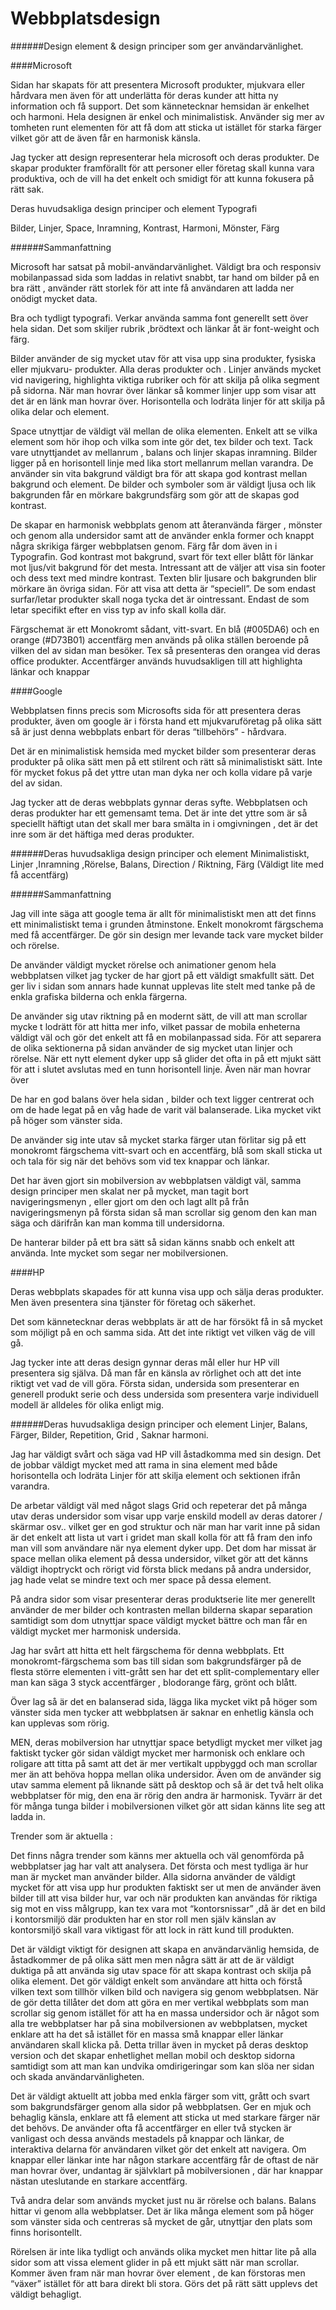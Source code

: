
Webbplatsdesign
=============
######Design element & design principer som ger användarvänlighet.
	
####Microsoft

Sidan har skapats för att presentera Microsoft produkter, mjukvara eller
 hårdvara men även för att underlätta för deras kunder att hitta ny information och få support.
Det som kännetecknar hemsidan är enkelhet och harmoni. 
Hela designen är enkel och minimalistisk. Använder sig mer av tomheten 
runt elementen för att få dom att sticka ut istället för starka färger 
vilket gör att de även får en harmonisk känsla.

Jag tycker att design representerar hela microsoft och deras produkter.
 De skapar produkter framförallt för att personer eller företag skall kunna 
 vara produktiva, och de vill ha det enkelt och smidigt för att kunna fokusera på rätt sak.


Deras huvudsakliga design principer och element 
Typografi

Bilder, Linjer, Space, Inramning, Kontrast, Harmoni, Mönster, Färg

######Sammanfattning

Microsoft har satsat på mobil-användarvänlighet. Väldigt bra och responsiv mobilanpassad sida 
som  laddas in relativt snabbt, tar hand om  bilder på en bra rätt , använder rätt storlek 
för att inte få användaren att ladda ner onödigt mycket data.

Bra och tydligt typografi. Verkar använda samma font generellt sett över hela sidan.
 Det som skiljer rubrik ,brödtext och länkar åt är font-weight och färg.
 
Bilder använder de sig mycket utav  för att visa upp sina produkter, fysiska eller mjukvaru- produkter.
 Alla deras produkter och . Linjer används mycket vid navigering, highlighta viktiga rubriker och för
  att skilja på olika segment på sidorna. När man hovrar över länkar så kommer linjer upp som visar 
  att det är en länk man hovrar över. Horisontella och lodräta linjer för att skilja på olika delar 
  och element.
  
Space utnyttjar de väldigt väl  mellan de olika elementen. Enkelt att se vilka element som hör ihop
 och vilka som inte gör det, tex bilder och text.
Tack vare utnyttjandet av mellanrum , balans och linjer skapas inramning. Bilder ligger på en horisontell
 linje med lika stort mellanrum mellan varandra.
De använder sin vita bakgrund väldigt bra  för att skapa god kontrast mellan bakgrund och element. 
De bilder och symboler som är väldigt ljusa och lik bakgrunden får en mörkare bakgrundsfärg som gör att de skapas god kontrast.


De skapar en harmonisk webbplats genom att återanvända färger , mönster och  genom alla undersidor
 samt att de använder enkla former och knappt några skrikiga färger webbplatsen genom.
Färg får dom även in i Typografin. God kontrast mot bakgrund, svart för text eller blått för länkar
 mot ljus/vit bakgrund för det mesta. Intressant att de väljer att visa sin footer och dess text med
  mindre kontrast. Texten blir ljusare och bakgrunden blir mörkare än övriga sidan. För att visa att
   detta är “speciell”. De som endast surfar/letar produkter skall noga tycka det är ointressant. 
   Endast de som letar specifikt efter en viss typ av info skall kolla där.


Färgschemat är ett Monokromt sådant, vitt-svart. En blå (#005DA6) och en orange (#D73B01) accentfärg
 men används på olika ställen beroende på vilken del av sidan man besöker. Tex så presenteras den orangea
  vid deras office produkter. Accentfärger används huvudsakligen till att highlighta länkar och knappar




####Google

Webbplatsen finns precis som Microsofts sida för att presentera deras produkter, 
även om google är i första hand ett mjukvaruföretag på olika sätt så är just denna
 webbplats enbart för deras “tillbehörs” - hårdvara.

Det är en minimalistisk hemsida med mycket bilder som presenterar deras produkter
 på olika sätt men på ett stilrent och rätt så minimalistiskt sätt. Inte för mycket
  fokus på det yttre utan man dyka ner och kolla vidare på varje del av sidan.

Jag tycker att de deras webbplats gynnar deras syfte. Webbplatsen och deras produkter 
har ett gemensamt tema. Det är inte det yttre som är så speciellt häftigt utan det 
skall mer bara smälta in i omgivningen , det är det inre som är det häftiga med deras produkter. 


######Deras huvudsakliga design principer och element 
Minimalistiskt, Linjer ,Inramning ,Rörelse, Balans, Direction / Riktning, Färg (Väldigt lite med få accentfärg)

######Sammanfattning

Jag vill inte säga att google tema är allt för minimalistiskt men att det 
finns ett minimalistiskt tema i grunden åtminstone. Enkelt monokromt färgschema 
med få accentfärger. De gör sin design mer levande tack vare mycket bilder och rörelse.

De använder väldigt mycket rörelse och animationer genom hela webbplatsen vilket
 jag tycker de har gjort på ett väldigt smakfullt sätt. Det ger liv i sidan som annars 
 hade kunnat upplevas lite stelt med tanke på de enkla grafiska bilderna och enkla färgerna.

De använder sig utav riktning på en modernt sätt, de vill att man scrollar mycke
t lodrätt för att hitta mer info, vilket passar de mobila enheterna väldigt väl 
och gör det enkelt att få en mobilanpassad sida. För att separera de olika sektionerna
 på sidan använder de sig mycket utan linjer och rörelse. När ett nytt element dyker
  upp så glider det ofta in på ett mjukt sätt för att i slutet avslutas med en tunn 
  horisontell linje. Även när man hovrar över 

De har en god balans över hela sidan , bilder och text ligger centrerat och om de 
hade legat på en våg hade de varit väl balanserade. Lika mycket vikt på höger som vänster sida.

De använder sig inte utav så mycket starka färger utan förlitar sig på ett monokromt 
färgschema vitt-svart och en accentfärg, blå som  skall sticka ut och tala för sig när det 
behövs som vid tex knappar och länkar.


Det har även gjort sin mobilversion av webbplatsen väldigt väl, samma design principer
 men skalat ner på mycket, man tagit bort navigeringsmenyn , eller gjort om den och lagt allt 
 på från navigeringsmenyn på första sidan så man scrollar sig genom den kan man säga och därifrån
  kan man komma till undersidorna.

De hanterar bilder på ett bra sätt så sidan känns snabb och enkelt att använda. 
Inte mycket som segar ner mobilversionen.









####HP 

Deras webbplats skapades för att kunna visa upp och sälja deras produkter. 
Men även presentera sina tjänster för företag och säkerhet.

Det som kännetecknar deras webbplats är att de har försökt få in så mycket 
som möjligt på en och samma sida. Att det inte riktigt vet vilken väg de vill gå.

Jag tycker inte att deras design gynnar deras mål eller hur HP vill presentera
 sig själva. Då man får en känsla av rörlighet och att det inte riktigt vet
  vad de vill göra.  Första sidan, undersida som presenterar en generell 
  produkt serie och dess undersida som presentera varje individuell modell är
   alldeles för olika enligt mig. 





######Deras huvudsakliga design principer och element 
Linjer, Balans, Färger, Bilder, Repetition, Grid , Saknar harmoni.



Jag har väldigt svårt och säga vad HP vill åstadkomma med sin design. Det de
 jobbar väldigt mycket med att rama in sina element med både horisontella och 
 lodräta Linjer för att skilja element och sektionen ifrån varandra. 
 
 
De arbetar väldigt väl med något slags Grid  och repeterar det på många utav 
deras undersidor som visar upp varje enskild modell av deras datorer / skärmar osv.. 
vilket ger en god struktur och när man har varit inne på sidan är det enkelt att lista
 ut vart i gridet man skall kolla för att få fram den info man vill som användare när nya element dyker upp.
Det dom har missat är space mellan olika element på dessa undersidor, vilket
 gör att det känns väldigt ihoptryckt och rörigt vid första blick medans på 
 andra undersidor, jag hade velat se mindre text och mer space på dessa element.  

På andra sidor som visar presenterar deras produktserie lite mer generellt
 använder de mer bilder och kontrasten  mellan bilderna skapar separation 
 samtidigt som dom utnyttjar space väldigt mycket bättre och man får en väldigt 
 mycket mer harmonisk undersida.


Jag har svårt att hitta ett helt färgschema för denna webbplats. Ett monokromt-färgschema 
som bas till sidan som bakgrundsfärger på de flesta större elementen i vitt-grått sen
 har det ett split-complementary eller man kan säga 3 styck accentfärger , blodorange färg, grönt och blått.

Över lag så är det en balanserad sida, lägga lika mycket vikt på höger som vänster
 sida men tycker att webbplatsen är saknar en enhetlig känsla och kan upplevas som rörig.


MEN, deras mobilversion har utnyttjar space betydligt mycket mer vilket jag faktiskt
 tycker gör sidan väldigt mycket mer harmonisk och enklare och roligare att titta på 
 samt att det är mer vertikalt uppbyggd och man scrollar mer än att behöva hoppa
  mellan olika undersidor.
Även om de använder sig utav samma element på liknande sätt på desktop och så är
 det två helt olika webbplatser för mig, den ena är rörig den andra är harmonisk.
Tyvärr är det för många tunga bilder i mobilversionen vilket gör att sidan känns 
lite seg att ladda in.




Trender som är aktuella :



Det finns några trender som känns mer aktuella och väl genomförda på webbplatser 
jag har valt att analysera. Det första och mest tydliga är hur man är mycket man använder bilder.
Alla sidorna använder de väldigt mycket för att visa upp hur produkten faktiskt 
ser ut men de använder även bilder till att visa bilder hur, var och när produkten
 kan användas för riktiga sig mot en viss målgrupp, kan tex vara mot “kontorsnissar”
  ,då är det en bild i kontorsmiljö där produkten har en stor roll men själv känslan
   av kontorsmiljö skall vara viktigast för att lock in rätt kund till produkten. 

Det är väldigt viktigt för designen att skapa en användarvänlig hemsida,
 de åstadkommer de på olika sätt men men några sätt är att de är väldigt
  duktiga på att använda sig utav space för att skapa kontrast och skilja
   på olika element. Det gör väldigt enkelt som användare att hitta och förstå
    vilken text som tillhör vilken bild och navigera sig genom webbplatsen.
När de gör detta tillåter det dom att göra en mer vertikal webbplats som man 
scrollar sig genom istället för att ha en massa undersidor och är något som alla
 tre webbplatser har på sina mobilversionen av webbplatsen, mycket enklare att 
 ha det så istället för en massa små knappar eller länkar användaren skall klicka på.
   Detta trillar även in mycket på deras desktop version och det skapar enhetlighet 
   mellan mobil och desktop sidorna samtidigt som att man kan undvika omdirigeringar
    som kan slöa ner sidan och skada användarvänligheten. 

Det är väldigt aktuellt att jobba med enkla färger som vitt, grått och svart
 som bakgrundsfärger genom alla sidor på webbplatsen. Ger en mjuk och behaglig 
 känsla, enklare att få element att sticka ut med starkare färger när det behövs.
  De använder ofta få accentfärger en eller två stycken är vanligast och dessa
   används mestadels på knappar och länkar, de interaktiva delarna för användaren
    vilket gör det enkelt att navigera. Om knappar eller länkar inte har någon starkare
     accentfärg får de oftast de när man hovrar över, undantag är självklart på 
     mobilversionen , där har knappar nästan uteslutande en starkare accentfärg. 

Två andra delar som används mycket just nu är rörelse och  balans. Balans hittar
 vi genom alla webbplatser. Det är lika många element som på höger som vänster
  sida och centreras så mycket de går, utnyttjar den plats som finns horisontellt. 

Rörelsen är inte lika tydligt och används olika mycket men hittar lite på 
alla sidor som att vissa element glider in på ett mjukt sätt när man scrollar.
 Kommer även fram när man hovrar över element , de kan förstoras men “växer”
  istället för att bara direkt bli stora. Görs det på rätt sätt upplevs det väldigt behagligt. 



